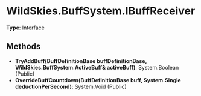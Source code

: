 ﻿# WildSkies.BuffSystem.IBuffReceiver

**Type**: Interface

## Methods

- **TryAddBuff(BuffDefinitionBase buffDefinitionBase, WildSkies.BuffSystem.ActiveBuff& activeBuff)**: System.Boolean (Public)
- **OverrideBuffCountdown(BuffDefinitionBase buff, System.Single deductionPerSecond)**: System.Void (Public)

